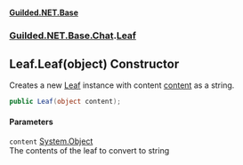 #### [Guilded.NET.Base](Guilded_NET_Base.md 'Guilded.NET.Base')
### [Guilded.NET.Base.Chat](Guilded_NET_Base.md#Guilded_NET_Base_Chat 'Guilded.NET.Base.Chat').[Leaf](Leaf.md 'Guilded.NET.Base.Chat.Leaf')
## Leaf.Leaf(object) Constructor
Creates a new [Leaf](Leaf.md 'Guilded.NET.Base.Chat.Leaf') instance with content [content](Leaf_Leaf(object).md#Guilded_NET_Base_Chat_Leaf_Leaf(object)_content 'Guilded.NET.Base.Chat.Leaf.Leaf(object).content') as a string.  
```csharp
public Leaf(object content);
```
#### Parameters
<a name='Guilded_NET_Base_Chat_Leaf_Leaf(object)_content'></a>
`content` [System.Object](https://docs.microsoft.com/en-us/dotnet/api/System.Object 'System.Object')  
The contents of the leaf to convert to string
  
